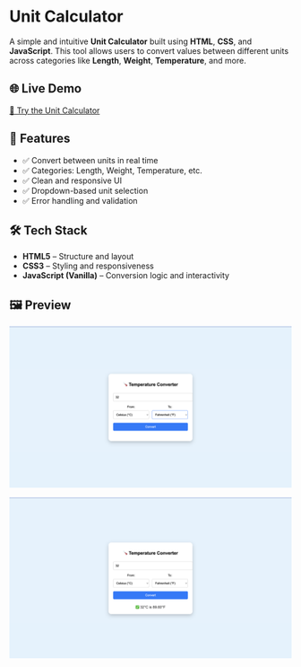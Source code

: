 #  Unit Calculator

A simple and intuitive **Unit Calculator** built using **HTML**, **CSS**, and **JavaScript**. This tool allows users to convert values between different units across categories like **Length**, **Weight**, **Temperature**, and more.

## 🌐 Live Demo

[🔗 Try the Unit Calculator](https://unit-converter-mocha-theta.vercel.app/)  




## 🧰 Features

- ✅ Convert between units in real time
- ✅ Categories: Length, Weight, Temperature, etc.
- ✅ Clean and responsive UI
- ✅ Dropdown-based unit selection
- ✅ Error handling and validation



## 🛠️ Tech Stack

- **HTML5** – Structure and layout  
- **CSS3** – Styling and responsiveness  
- **JavaScript (Vanilla)** – Conversion logic and interactivity



## 🖼️ Preview

![Unit Calculator Screenshot](https://github.com/kruthika-29/UnitConverter/blob/main/assets/unitconverterop1.png)  


![Unit Calculator Screenshot](https://github.com/kruthika-29/UnitConverter/blob/main/assets/unitconverterop2.png) 
